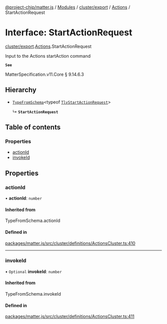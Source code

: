 [@project-chip/matter.js](../README.md) / [Modules](../modules.md) / [cluster/export](../modules/cluster_export.md) / [Actions](../modules/cluster_export.Actions.md) / StartActionRequest

# Interface: StartActionRequest

[cluster/export](../modules/cluster_export.md).[Actions](../modules/cluster_export.Actions.md).StartActionRequest

Input to the Actions startAction command

**`See`**

MatterSpecification.v11.Core § 9.14.6.3

## Hierarchy

- [`TypeFromSchema`](../modules/tlv_export.md#typefromschema)\<typeof [`TlvStartActionRequest`](../modules/cluster_export.Actions.md#tlvstartactionrequest)\>

  ↳ **`StartActionRequest`**

## Table of contents

### Properties

- [actionId](cluster_export.Actions.StartActionRequest.md#actionid)
- [invokeId](cluster_export.Actions.StartActionRequest.md#invokeid)

## Properties

### actionId

• **actionId**: `number`

#### Inherited from

TypeFromSchema.actionId

#### Defined in

[packages/matter.js/src/cluster/definitions/ActionsCluster.ts:410](https://github.com/project-chip/matter.js/blob/558e12c94a201592c28c7bc0743705360b3e5ca6/packages/matter.js/src/cluster/definitions/ActionsCluster.ts#L410)

___

### invokeId

• `Optional` **invokeId**: `number`

#### Inherited from

TypeFromSchema.invokeId

#### Defined in

[packages/matter.js/src/cluster/definitions/ActionsCluster.ts:411](https://github.com/project-chip/matter.js/blob/558e12c94a201592c28c7bc0743705360b3e5ca6/packages/matter.js/src/cluster/definitions/ActionsCluster.ts#L411)
